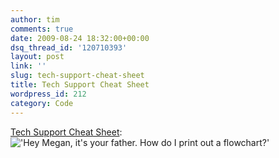 ```yaml
---
author: tim
comments: true
date: 2009-08-24 18:32:00+00:00
dsq_thread_id: '120710393'
layout: post
link: ''
slug: tech-support-cheat-sheet
title: Tech Support Cheat Sheet
wordpress_id: 212
category: Code
---
```


[Tech Support Cheat Sheet](http://xkcd.com/627/): !['Hey Megan, it's your
father. How do I print out a
flowchart?'](https://imgs.xkcd.com/comics/tech_support_cheat_sheet.png)
